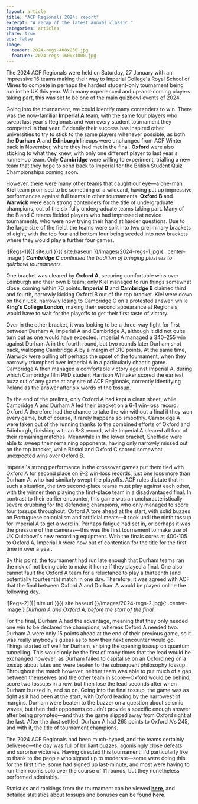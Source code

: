 ```yaml
---
layout: article
title: "ACF Regionals 2024: report"
excerpt: "A recap of the latest annual classic."
categories: articles
share: true
ads: false
image:
  teaser: 2024-regs-400x250.jpg
  feature: 2024-regs-1600x1000.jpg
---
```


The 2024 ACF Regionals were held on Saturday, 27 January with an impressive 16 teams making their way to Imperial College's Royal School of Mines to compete in perhaps the hardest student-only tournament being run in the UK this year. With many experienced and up-and-coming players taking part, this was set to be one of the main quizbowl events of 2024.

Going into the tournament, we could identify many contenders to win. There was the now-familiar **Imperial A** team, with the same four players who swept last year's Regionals and won every student tournament they competed in that year. Evidently their success has inspired other universities to try to stick to the same players whenever possible, as both the **Durham A** and **Edinburgh** lineups were unchanged from ACF Winter back in November, where they had met in the final. **Oxford** were also sticking to what they knew, with only one different player to last year's runner-up team. Only **Cambridge** were willing to experiment, trialling a new team that they hope to send back to Imperial for the British Student Quiz Championships coming soon.

However, there were many other teams that caught our eye—a one-man **Kiel** team promised to be something of a wildcard, having put up impressive performances against full teams in other tournaments. **Oxford B** and **Warwick** were each strong contenders for the title of undergraduate champions, out of the six fully undergraduate teams taking part. Many of the B and C teams fielded players who had impressed at novice tournaments, who were now trying their hand at harder questions. Due to the large size of the field, the teams were split into two preliminary brackets of eight, with the top four and bottom four being seeded into new brackets where they would play a further four games.

![Regs-1]({{ site.url }}{{ site.baseurl }}/images/2024-regs-1.jpg){: .center-image }
***Cambridge C** continued the tradition of bringing plushies to quizbowl tournaments.*

One bracket was cleared by **Oxford A**, securing comfortable wins over Edinburgh and their own B team; only Kiel managed to run things somewhat close, coming within 70 points. **Imperial B** and **Cambridge B** claimed third and fourth, narrowly kicking Oxford B out of the top bracket. Kiel were down on their luck, narrowly losing to Cambridge C on a protested answer, while **King's College London**, making their second appearance at Regionals, would have to wait for the playoffs to get their first taste of victory.

Over in the other bracket, it was looking to be a three-way fight for first between Durham A, Imperial A and Cambridge A, although it did not quite turn out as one would have expected. Imperial A managed a 340–255 win against Durham A in the fourth round, but two rounds later Durham shot back, walloping Cambridge A by a margin of 310 points. At the same time, Warwick were pulling off perhaps the upset of the tournament, when they narrowly triumphed over Imperial A in a particularly chaotic game. Cambridge A then managed a comfortable victory against Imperial A, during which Cambridge film PhD student Harrison Whitaker scored the earliest buzz out of any game at any site of ACF Regionals, correctly identifying Poland as the answer after six words of the tossup.

By the end of the prelims, only Oxford A had kept a clean sheet, while Cambridge A and Durham A led their bracket on a 6-1 win-loss record. Oxford A therefore had the chance to take the win without a final if they won every game, but of course, it rarely happens so smoothly. Cambridge A were taken out of the running thanks to the combined efforts of Oxford and Edinburgh, finishing with an 8-3 record, while Imperial A cleared all four of their remaining matches. Meanwhile in the lower bracket, Sheffield were able to sweep their remaining opponents, having only narrowly missed out on the top bracket, while Bristol and Oxford C scored somewhat unexpected wins over Oxford B.

Imperial's strong performance in the crossover games put them tied with Oxford A for second place on 9-2 win-loss records, just one loss more than Durham A, who had similarly swept the playoffs. ACF rules dictate that in such a situation, the two second-place teams must play against each other, with the winner then playing the first-place team in a disadvantaged final. In contrast to their earlier encounter, this game was an uncharacteristically severe drubbing for the defending champions, who only managed to score four tossups throughout. Oxford A tore ahead at the start, with solid buzzes on Portuguese colonialism and artificial meats—it took until the ninth tossup for Imperial A to get a word in. Perhaps fatigue had set in, or perhaps it was the pressure of the cameras—this was the first tournament to make use of UK Quizbowl's new recording equipment. With the finals cores at 400-105 to Oxford A, Imperial A were now out of contention for the title for the first time in over a year.

By this point, the tournament had run late enough that Durham teams ran the risk of not being able to make it home if they played a final. One also cannot fault the Oxford A team for a reluctance to play a thirteenth (and potentially fourteenth) match in one day. Therefore, it was agreed with ACF that the final between Oxford A and Durham A would be played online the following day.

![Regs-2]({{ site.url }}{{ site.baseurl }}/images/2024-regs-2.jpg){: .center-image }
*Durham A and Oxford A, before the start of the final.*

For the final, Durham A had the advantage, meaning that they only needed one win to be declared the champions, whereas Oxford A needed two. Durham A were only 15 points ahead at the end of their previous game, so it was really anybody's guess as to how their next encounter would go. Things started off well for Durham, sniping the opening tossup on quantum tunnelling. This would only be the first of many times that the lead would be exchanged however, as Durham failed to capitalise on an Oxford neg on a tossup about lutes and were beaten to the subsequent philosophy tossup. Throughout the match however, neither team was able to put much of a gap between themselves and the other team in score—Oxford would be behind, score two tossups in a row, but then lose the lead seconds after when Durham buzzed in, and so on. Going into the final tossup, the game was as tight as it had been at the start, with Oxford leading by the narrowest of margins. Durham were beaten to the buzzer on a question about seismic waves, but then their opponents couldn't provide a specific enough answer after being prompted—and thus the game slipped away from Oxford right at the last. After the dust settled, Durham A had 265 points to Oxford A's 245, and with it, the title of tournament champions.

The 2024 ACF Regionals had been much-hyped, and the teams certainly delivered—the day was full of brilliant buzzes, agonisingly close defeats and surprise victories. Having directed this tournament, I'd particularly like to thank to the people who signed up to moderate—some were doing this for the first time, some had signed up last-minute, and most were having to run their rooms solo over the course of 11 rounds, but they nonetheless performed admirably. 

Statistics and rankings from the tournament can be viewed [**here**](https://hsquizbowl.org/db/tournaments/8656/), and detailed statistics about tossups and bonuses can be found [**here**](https://quizbowlstats.com/buzzpoints/tournament/2024-acf-regionals-imperial).


